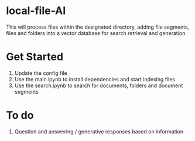 # local-file-AI

This will process files within the designated directory, adding file segments,
files and folders into a vector database for search retrieval and generation

# Get Started

1. Update the config file
2. Use the main.ipynb to install dependencies and start indexing files
3. Use the search.ipynb to search for documents, folders and document segments

# To do

1. Question and answering / generative responses based on information
